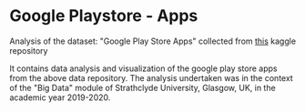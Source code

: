 # Google Playstore - Apps
Analysis of the dataset: "Google Play Store Apps" collected from [this](https://www.kaggle.com/gauthamp10/google-playstore-apps) kaggle repository 

It contains data analysis and visualization of the google play store apps from the above data repository. The analysis undertaken was in the context of the "Big Data" module of Strathclyde University, Glasgow, UK, in the academic year 2019-2020.
